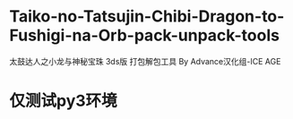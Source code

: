 # Taiko-no-Tatsujin-Chibi-Dragon-to-Fushigi-na-Orb-pack-unpack-tools
太鼓达人之小龙与神秘宝珠 3ds版 打包解包工具 By Advance汉化组-ICE AGE
# 仅测试py3环境
